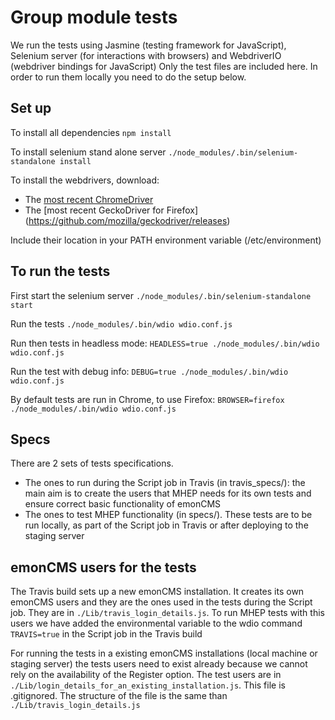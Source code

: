 # Group module tests
We run the tests using Jasmine (testing framework for JavaScript), Selenium server (for interactions with browsers) and WebdriverIO (webdriver bindings for JavaScript)
Only the test files are included here. In order to run them locally you need to do the setup below.

## Set up

To install all dependencies
`npm install`

To install selenium stand alone server
`./node_modules/.bin/selenium-standalone install`

To install the webdrivers, download:
 - The [most recent ChromeDriver](https://sites.google.com/a/chromium.org/chromedriver/home)
 - The [most recent GeckoDriver for Firefox] (https://github.com/mozilla/geckodriver/releases)

Include their location in your PATH environment variable (/etc/environment)

## To run the tests
First start the selenium server
`./node_modules/.bin/selenium-standalone start`

Run the tests
`./node_modules/.bin/wdio wdio.conf.js`

Run then tests in headless mode:
`HEADLESS=true ./node_modules/.bin/wdio wdio.conf.js`

Run the test with debug info:
`DEBUG=true ./node_modules/.bin/wdio wdio.conf.js`

By default tests are run in Chrome, to use Firefox:
`BROWSER=firefox ./node_modules/.bin/wdio wdio.conf.js`

## Specs
There are 2 sets of tests specifications.
 - The ones to run during the Script job in Travis (in travis_specs/): the main aim is to create the users that MHEP needs for its own tests and ensure correct basic functionality of emonCMS
 - The ones to test MHEP functionality (in specs/). These tests are to be run locally, as part of the Script job in Travis or after deploying to the staging server

## emonCMS users for the tests
The Travis build sets up a new emonCMS installation. It creates its own emonCMS users and they are the ones used in the tests during the Script job. They are in `./Lib/travis_login_details.js`. To run MHEP tests with this users we have added the environmental variable to the wdio command `TRAVIS=true` in the Script job in the Travis build

For running the tests in a existing emonCMS installations (local machine or staging server) the tests users need to exist already because we cannot rely on the availability of the Register option. The test users are in `./Lib/login_details_for_an_existing_installation.js`. This file is .gitignored. The structure of the file is the same than `./Lib/travis_login_details.js`